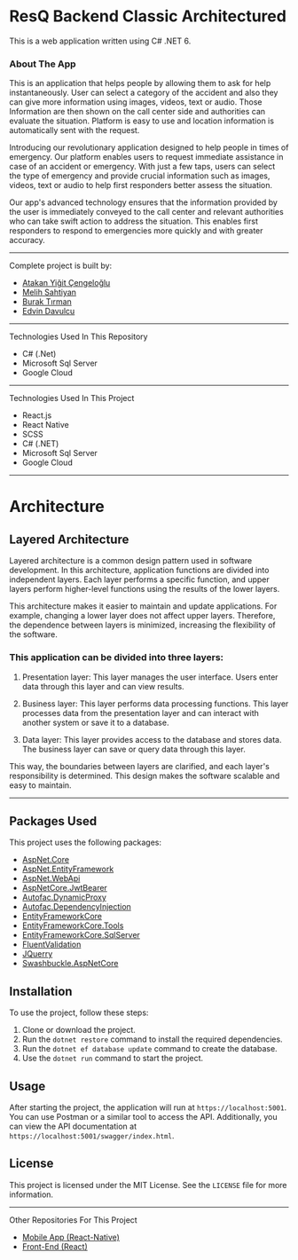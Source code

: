 # ResQ Backend Classic Architectured

This is a web application written using C# .NET 6.

### About The App
This is an application that helps people by allowing them to ask for help instantaneously. User can select a category of the accident and also they can give more information using images, videos, text or audio. Those Information are then shown on the call center side and authorities can evaluate the situation. Platform is easy to use and location information is automatically sent with the request.

Introducing our revolutionary application designed to help people in times of emergency. Our platform enables users to request immediate assistance in case of an accident or emergency. With just a few taps, users can select the type of emergency and provide crucial information such as images, videos, text or audio to help first responders better assess the situation.

Our app's advanced technology ensures that the information provided by the user is immediately conveyed to the call center and relevant authorities who can take swift action to address the situation. This enables first responders to respond to emergencies more quickly and with greater accuracy.

---
Complete project is built by:
- [Atakan Yiğit Çengeloğlu](https://github.com/AtakanYigit)
- [Melih Sahtiyan](https://github.com/melihsahtiyan)
- [Burak Tırman](https://github.com/buraktirman)
- [Edvin Davulcu](https://github.com/CentEDO)
---
Technologies Used In This Repository
- C# (.Net)
- Microsoft Sql Server
- Google Cloud
---
Technologies Used In This Project
- React.js
- React Native
- SCSS
- C# (.NET)
- Microsoft Sql Server
- Google Cloud
---
# Architecture
## Layered Architecture
Layered architecture is a common design pattern used in software development. In this architecture, application functions are divided into independent layers. Each layer performs a specific function, and upper layers perform higher-level functions using the results of the lower layers.

This architecture makes it easier to maintain and update applications. For example, changing a lower layer does not affect upper layers. Therefore, the dependence between layers is minimized, increasing the flexibility of the software.

### This application can be divided into three layers:

1. Presentation layer: This layer manages the user interface. Users enter data through this layer and can view results.

2. Business layer: This layer performs data processing functions. This layer processes data from the presentation layer and can interact with another system or save it to a database.

3. Data layer: This layer provides access to the database and stores data. The business layer can save or query data through this layer.

This way, the boundaries between layers are clarified, and each layer's responsibility is determined. This design makes the software scalable and easy to maintain.

---

## Packages Used

This project uses the following packages:

- [AspNet.Core](https://www.nuget.org/packages/Microsoft.AspNetCore/)
- [AspNet.EntityFramework](https://www.nuget.org/packages/Microsoft.AspNetCore.EntityFramework/)
- [AspNet.WebApi](https://www.nuget.org/packages/Microsoft.AspNetCore.Mvc.WebApiCompatShim/)
- [AspNetCore.JwtBearer](https://www.nuget.org/packages/Microsoft.AspNetCore.Authentication.JwtBearer/)
- [Autofac.DynamicProxy](https://www.nuget.org/packages/Autofac.Extras.DynamicProxy/)
- [Autofac.DependencyInjection](https://www.nuget.org/packages/Autofac.Extensions.DependencyInjection/)
- [EntityFrameworkCore](https://www.nuget.org/packages/Microsoft.EntityFrameworkCore/)
- [EntityFrameworkCore.Tools](https://www.nuget.org/packages/Microsoft.EntityFrameworkCore.Tools/)
- [EntityFrameworkCore.SqlServer](https://www.nuget.org/packages/Microsoft.EntityFrameworkCore.SqlServer/)
- [FluentValidation](https://www.nuget.org/packages/FluentValidation/)
- [JQuerry](https://www.nuget.org/packages/jQuery/)
- [Swashbuckle.AspNetCore](https://www.nuget.org/packages/Swashbuckle.AspNetCore/)

## Installation

To use the project, follow these steps:

1. Clone or download the project.
2. Run the `dotnet restore` command to install the required dependencies.
3. Run the `dotnet ef database update` command to create the database.
4. Use the `dotnet run` command to start the project.

## Usage

After starting the project, the application will run at `https://localhost:5001`. You can use Postman or a similar tool to access the API. Additionally, you can view the API documentation at `https://localhost:5001/swagger/index.html`.

## License

This project is licensed under the MIT License. See the `LICENSE` file for more information.

---
Other Repositories For This Project
- [Mobile App (React-Native)](https://github.com/melihsahtiyan/emergency-app-mobile)
- [Front-End  (React)](https://github.com/AtakanYigit/Emergency-Application-Call-Center-Front-End)
